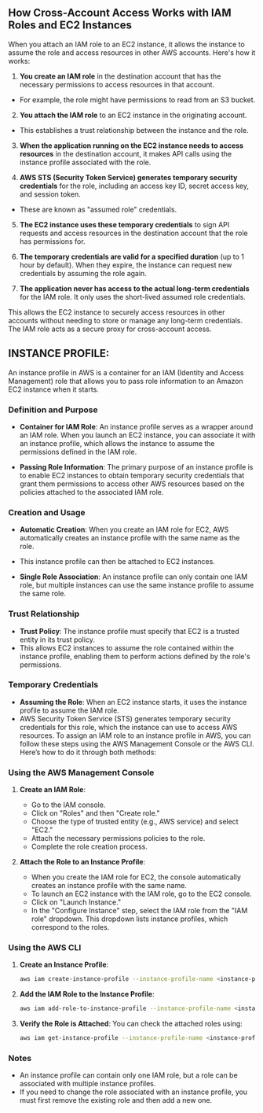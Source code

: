 ## How Cross-Account Access Works with IAM Roles and EC2 Instances

When you attach an IAM role to an EC2 instance, it allows the instance to assume the role and access resources in other AWS accounts. Here's how it works:

1. **You create an IAM role** in the destination account that has the necessary permissions to access resources in that account. 
- For example, the role might have permissions to read from an S3 bucket.

2. **You attach the IAM role** to an EC2 instance in the originating account. 
- This establishes a trust relationship between the instance and the role.

3. **When the application running on the EC2 instance needs to access resources** in the destination account, it makes API calls using the instance profile associated with the role.

4. **AWS STS (Security Token Service) generates temporary security credentials** for the role, including an access key ID, secret access key, and session token. 
- These are known as "assumed role" credentials.

5. **The EC2 instance uses these temporary credentials** to sign API requests and access resources in the destination account that the role has permissions for.

6. **The temporary credentials are valid for a specified duration** (up to 1 hour by default). When they expire, the instance can request new credentials by assuming the role again.

7. **The application never has access to the actual long-term credentials** for the IAM role. It only uses the short-lived assumed role credentials.

This allows the EC2 instance to securely access resources in other accounts without needing to store or manage any long-term credentials. The IAM role acts as a secure proxy for cross-account access.
## INSTANCE PROFILE:
An instance profile in AWS is a container for an IAM (Identity and Access Management) role that allows you to pass role information to an Amazon EC2 instance when it starts. 

### Definition and Purpose

- **Container for IAM Role**: An instance profile serves as a wrapper around an IAM role. When you launch an EC2 instance, you can associate it with an instance profile, which allows the instance to assume the permissions defined in the IAM role.

- **Passing Role Information**: The primary purpose of an instance profile is to enable EC2 instances to obtain temporary security credentials that grant them permissions to access other AWS resources based on the policies attached to the associated IAM role.

### Creation and Usage

- **Automatic Creation**: When you create an IAM role for EC2, AWS automatically creates an instance profile with the same name as the role. 
- This instance profile can then be attached to EC2 instances.

- **Single Role Association**: An instance profile can only contain one IAM role, but multiple instances can use the same instance profile to assume the same role.

### Trust Relationship

- **Trust Policy**: The instance profile must specify that EC2 is a trusted entity in its trust policy. 
- This allows EC2 instances to assume the role contained within the instance profile, enabling them to perform actions defined by the role's permissions.

### Temporary Credentials

- **Assuming the Role**: When an EC2 instance starts, it uses the instance profile to assume the IAM role. 
- AWS Security Token Service (STS) generates temporary security credentials for this role, which the instance can use to access AWS resources.
To assign an IAM role to an instance profile in AWS, you can follow these steps using the AWS Management Console or the AWS CLI. Here’s how to do it through both methods:

### Using the AWS Management Console

1. **Create an IAM Role**:
   - Go to the IAM console.
   - Click on "Roles" and then "Create role."
   - Choose the type of trusted entity (e.g., AWS service) and select "EC2."
   - Attach the necessary permissions policies to the role.
   - Complete the role creation process.

2. **Attach the Role to an Instance Profile**:
   - When you create the IAM role for EC2, the console automatically creates an instance profile with the same name.
   - To launch an EC2 instance with the IAM role, go to the EC2 console.
   - Click on "Launch Instance."
   - In the "Configure Instance" step, select the IAM role from the "IAM role" dropdown. This dropdown lists instance profiles, which correspond to the roles.

### Using the AWS CLI

1. **Create an Instance Profile**:
   ```bash
   aws iam create-instance-profile --instance-profile-name <instance-profile-name>
   ```

2. **Add the IAM Role to the Instance Profile**:
   ```bash
   aws iam add-role-to-instance-profile --instance-profile-name <instance-profile-name> --role-name <role-name>
   ```

3. **Verify the Role is Attached**:
   You can check the attached roles using:
   ```bash
   aws iam get-instance-profile --instance-profile-name <instance-profile-name>
   ```

### Notes

- An instance profile can contain only one IAM role, but a role can be associated with multiple instance profiles.
- If you need to change the role associated with an instance profile, you must first remove the existing role and then add a new one.

